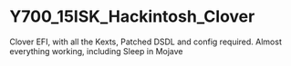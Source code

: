 # Y700_15ISK_Hackintosh_Clover
Clover EFI, with all the Kexts, Patched DSDL and config required. Almost everything working, including Sleep in Mojave
